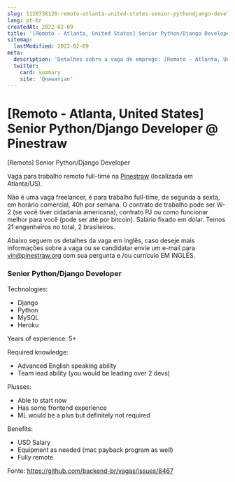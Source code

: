 ```yaml
---
slug: 1128738120-remoto-atlanta-united-states-senior-pythondjango-developer-at-pinestraw
lang: pt-br
createdAt: 2022-02-09
title: '[Remoto - Atlanta, United States] Senior Python/Django Developer @ Pinestraw - Vaga de Emprego'
sitemap:
  lastModified: 2022-02-09
meta:
  description: 'Detalhes sobre a vaga de emprego: [Remoto - Atlanta, United States] Senior Python/Django Developer @ Pinestraw'
  twitter:
    card: summary
    site: '@nawarian'
---
```


# [Remoto - Atlanta, United States] Senior Python/Django Developer @ Pinestraw

[Remoto] Senior Python/Django Developer

Vaga para trabalho remoto full-time na [Pinestraw](https://www.pinestraw.enterprises/) (localizada em Atlanta/US).

Não é uma vaga freelancer, é para trabalho full-time, de segunda a sexta, em horário comercial, 40h por semana. O contrato de trabalho pode ser W-2 (se você tiver cidadania americana), contrato PJ ou como funcionar melhor para você (pode ser até por bitcoin). Salário fixado em dólar. Temos 21 engenheiros no total, 2 brasileiros.

Abaixo seguem os detalhes da vaga em inglês, caso deseje mais informações sobre a vaga ou se candidatar envie um e-mail para [vin@pinestraw.org](mailto:vin@pinestraw.org) com sua pergunta e /ou currículo EM INGLÊS.

### Senior Python/Django Developer

Technologies:
- Django
- Python
- MySQL
- Heroku

Years of experience: 5+

Required knowledge: 
- Advanced English speaking ability
- Team lead ability (you would be leading over 2 devs)

Plusses:
- Able to start now
- Has some frontend experience
- ML would be a plus but definitely not required

Benefits:
- USD Salary
- Equipment as needed (mac payback program as well)
- Fully remote


Fonte: https://github.com/backend-br/vagas/issues/8467